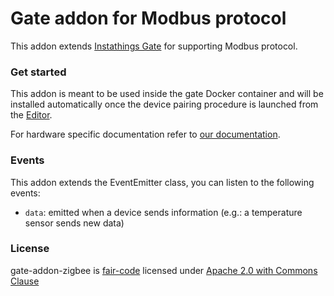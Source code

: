 # Gate addon for Modbus protocol

This addon extends [Instathings Gate](https://github.com/Instathings/gate) for supporting Modbus protocol.

### Get started

This addon is meant to be used inside the gate Docker container and will be installed automatically once the device pairing procedure is launched from the [Editor](https://editor.instathings.io).

For hardware specific documentation refer to [our documentation](https://docs.instathings.io/docs/guides/working-zigbee.html).

### Events

This addon extends the EventEmitter class, you can listen to the following events: 

- `data`: emitted when a device sends information (e.g.: a temperature sensor sends new data)

### License
gate-addon-zigbee is [fair-code](http://faircode.io/) licensed under [Apache 2.0 with Commons Clause](./LICENSE.md)

